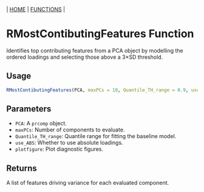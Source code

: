 | [HOME](https://github.com/Rrtk2/RRLab)  |  [FUNCTIONS](https://github.com/Rrtk2/RRLab/blob/master/docs/Functions/FunctionsOverview.md)  |

# RMostContibutingFeatures Function

Identifies top contributing features from a PCA object by modelling the ordered loadings and selecting those above a 3×SD threshold.

## Usage
```R
RMostContibutingFeatures(PCA, maxPCs = 10, Quantile_TH_range = 0.9, use_ABS = FALSE, plotfigure = TRUE)
```

## Parameters
- `PCA`: A `prcomp` object.
- `maxPCs`: Number of components to evaluate.
- `Quantile_TH_range`: Quantile range for fitting the baseline model.
- `use_ABS`: Whether to use absolute loadings.
- `plotfigure`: Plot diagnostic figures.

## Returns
A list of features driving variance for each evaluated component.
